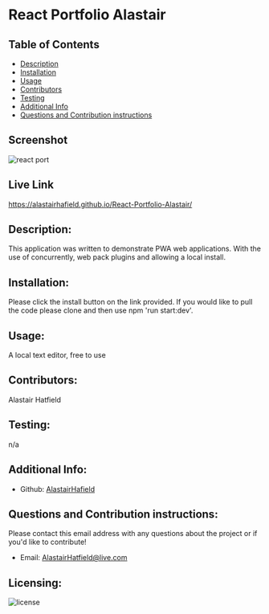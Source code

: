 # React Portfolio Alastair

## Table of Contents

- [Description](#description)
- [Installation](#installation)
- [Usage](#usage)
- [Contributors](#contributors)
- [Testing](#testing)
- [Additional Info](#additional-info)
- [Questions and Contribution instructions](#questions-and-contribution-instructions)

## Screenshot 
![react port](https://user-images.githubusercontent.com/114833466/230486988-dc308482-01a5-4686-9347-ea8da6227d9c.jpg)

## Live Link 
https://alastairhafield.github.io/React-Portfolio-Alastair/

## Description:

This application was written to demonstrate PWA web applications. With the use of concurrently, web pack plugins and allowing a local install.

## Installation:

Please click the install button on the link provided. If you would like to pull the code please clone and then use npm 'run start:dev'.

## Usage:

A local text editor, free to use

## Contributors:

Alastair Hatfield

## Testing:

n/a

## Additional Info:

- Github: [AlastairHafield](https://github.com/AlastairHafield)

## Questions and Contribution instructions:

Please contact this email address with any questions about the project or if you'd like to contribute!

- Email: AlastairHatfield@live.com

## Licensing:

![license](https://img.shields.io/badge/license-MIT-blue)
